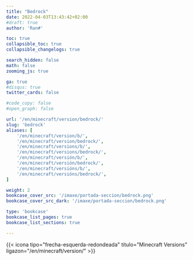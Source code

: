 ```yaml
---
title: "Bedrock"
date: 2022-04-03T13:43:42+02:00
#draft: true
author: 'Ran#'

toc: true
collapsible_toc: true
collapsible_changelogs: true

search_hidden: false
math: false
zooming_js: true

ga: true
#disqus: true
twitter_cards: false

#code_copy: false
#open_graph: false

url: '/en/minecraft/version/bedrock/'
slug: 'bedrock'
aliases: [
    '/en/minecraft/version/b/',
    '/en/minecraft/version/bedrock/',
    '/en/minecraft/versions/b/',
    '/en/minecraft/versions/bedrock/',
    '/en/minecraft/versión/b/',
    '/en/minecraft/versión/bedrock/',
    '/en/minecraft/versións/b/',
    '/en/minecraft/versións/bedrock/',
]

weight: 2
bookcase_cover_src: '/imaxe/portada-seccion/bedrock.png'
bookcase_cover_src_dark: '/imaxe/portada-seccion/bedrock.png'

type: 'bookcase'
bookcase_list_pages: true
bookcase_list_sections: true

---
```


{{< icona tipo="frecha-esquerda-redondeada" titulo="Minecraft Versions" ligazon="/en/minecraft/version/" >}}
